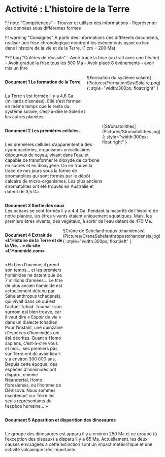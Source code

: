 # Activité : L'histoire de la Terre

!!! note "Compétences"
    - Trouver et utiliser des informations
    - Représenter des données sous différentes formes

!!! warning "Consignes"
    À partir des informations des différents documents, réaliser une frise chronologique montrant les évènements ayant eu lieu dans l’histoire de la vie et de la Terre. (1 cm = 200 Ma)
    
??? bug "Critères de réussite"
    - Avoir tracé la frise (un trait avec une flèche)
    - Avoir gradué la frise tous les 500 Ma
    - Avoir placé 8 événements
    - avoir mis un titre


<div markdown style="display: flex; flex-direction:row" > 

<div markdown style="display: flex; flex-direction:column" > 

**Document 1 La formation de la Terre**  


La Terre s’est formée il y a 4,6 Ga (milliards d’années). Elle s’est formée en même temps que le reste du système solaire, c’est-à-dire le Soleil et les autres planètes.
</div>
![Formation du système solaire](Pictures/FormationSystSolaire.png){: style="width:300px; float:right" }
</div>

<div markdown style="display: flex; flex-direction:row" > 

<div markdown style="display: flex; flex-direction:column" > 

**Document 2 Les premières cellules.**  

Les premières cellules s’apparentent à des cyanobactéries, organismes unicellulaires dépourvus de noyau, vivant dans l’eau et capable de transformer le dioxyde de carbone en sucres et en dioxygène. On en trouve la trace de nos jours sous la forme de stromatolites qui sont formés par le dépôt calcaire de micro-organismes. Les plus anciens stromatolites ont été trouvés en Australie et datent de 3,5 Ga.

</div>
![Stromatolithes](Pictures/Stromatolithes.jpg){: style="width:300px; float:right" }
</div>



**Document 3 Sortie des eaux**  
Les océans se sont formés il y a 4,4 Ga. Pendant la majorité de l’histoire de notre planète, les êtres vivants étaient uniquement aquatiques. Mais, les premiers êtres vivants, des végétaux, à sortir de l’eau datent de 470 Ma.


<div markdown style="display: flex; flex-direction:row" > 

<div markdown style="display: flex; flex-direction:column" > 

**Document 4 Extrait de «L’Histoire de la Terre et de la Vie… » du site «L’Hominidé.com»**


«Eh bien l’homme, il prend son temps… et les premiers hominidés ne datent que de 7 millions d’années… 
Le titre de plus ancien hominidé est actuellement détenu par Sahelanthropus tchadensis, qui vivait dans ce qui est l’actuel Tchad.
Toumaï : son surnom est bien trouvé, car il veut dire « Espoir de vie » dans un dialecte tchadien. Pour l’instant, une quinzaine d’espèces d’hominidés ont été décrites. Quant à Homo sapiens, c’est-à-dire vous et moi… ses premiers pas sur Terre ont dû avoir lieu il y a environ 300 000 ans. Depuis cette époque, des espèces d’hominidés ont disparu, comme Néandertal, Homo floresiensis, ou l’homme de Dénisova. Nous sommes maintenant sur Terre les seuls représentants de l’espèce humaine… » 
</div>
![Crâne de Sahelanthropus tchandensis](Pictures/CraneSahelanthropustchandensis.jpg){: style="width:300px; float:left" }
</div>


<div markdown style="display: flex; flex-direction:row" > 

<div markdown style="display: flex; flex-direction:column" > 



**Document 5 Apparition et disparition des dinosaures**  

Le groupe des dinosaures est apparu il y a environ 250 Ma et ce groupe (à l’exception des oiseaux) a disparu il y a 65 Ma. Actuellement, les deux causes envisagées à cette extinction sont un impact météoritique et une activité volcanique très importante.



